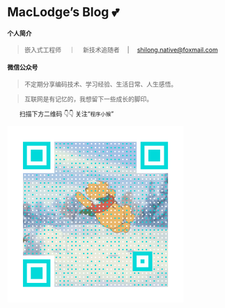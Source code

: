 # MacLodge’s Blog 💕

#### 个人简介

> 嵌入式工程师 &emsp;｜&emsp; 新技术追随者 &emsp;|&emsp; shilong.native@foxmail.com

#### 微信公众号

> 不定期分享编码技术、学习经验、生活日常、人生感悟。

> 互联网是有记忆的，我想留下一些成长的脚印。

&emsp;&emsp;扫描下方二维码 :point_down::point_down: 关注“`程序小猴`”

![logo](Qart_CodeMonkey.gif ':size=350x350')
